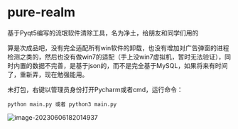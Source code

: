# pure-realm
基于Pyqt5编写的流氓软件清除工具，名为净土，给朋友和同学们用的

算是次成品吧，没有完全适配所有win软件的卸载，也没有增加对广告弹窗的进程检测之类的，然后也没有做win7的适配（手上没win7虚拟机，暂时无法验证），同时内置的数据不完善，是基于json的，而不是完全基于MySQL，如果将来有时间了，重新弄，现在勉强能用。

未打包，右键以管理员身份打开Pycharm或者cmd，运行命令：

```
python main.py 或者 python3 main.py
```



![image-20230606182014937](/home/ronan/Documents/PythonProject/PureRealm/images/image-20230606182014937.png)